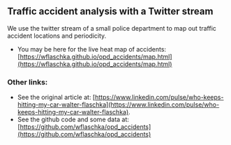 ## Traffic accident analysis with a Twitter stream

We use the twitter stream of a small police department to map out traffic accident locations and periodicity.

* You may be here for the live heat map of accidents: [https://wflaschka.github.io/opd_accidents/map.html](https://wflaschka.github.io/opd_accidents/map.html)

### Other links: 

* See the original article at: [https://www.linkedin.com/pulse/who-keeps-hitting-my-car-walter-flaschka](https://www.linkedin.com/pulse/who-keeps-hitting-my-car-walter-flaschka).
* See the github code and some data at: [https://github.com/wflaschka/opd_accidents](https://github.com/wflaschka/opd_accidents)

